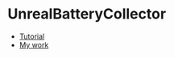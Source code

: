 # UnrealBatteryCollector
- [Tutorial](https://www.youtube.com/playlist?list=PLZlv_N0_O1gYup-gvJtMsgJqnEB_dGiM4)
- [My work](https://youtu.be/3-c662M4TWY)

